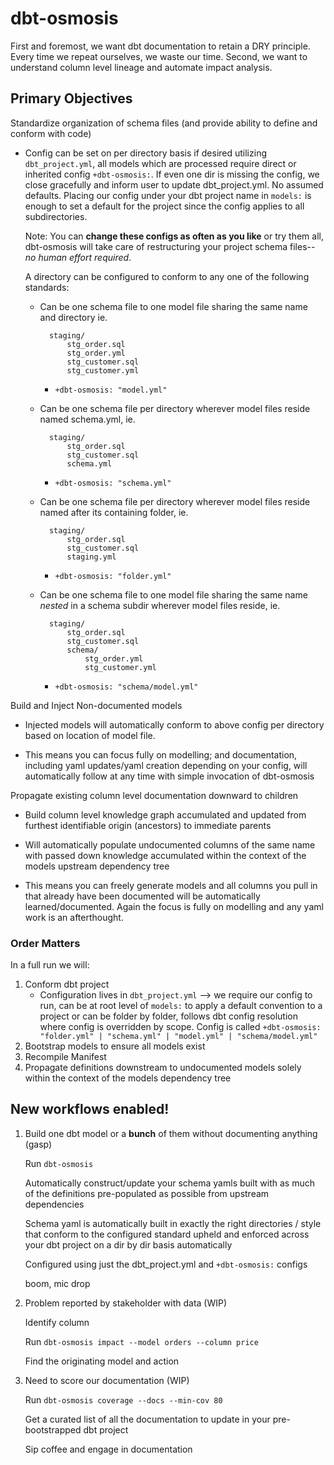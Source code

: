 # dbt-osmosis
First and foremost, we want dbt documentation to retain a DRY principle. Every time we repeat ourselves, we waste our time. Second, we want to understand column level lineage and automate impact analysis.



## Primary Objectives

Standardize organization of schema files (and provide ability to define and conform with code)

- Config can be set on per directory basis if desired utilizing `dbt_project.yml`, all models which are processed require direct or inherited config `+dbt-osmosis:`. If even one dir is missing the config, we close gracefully and inform user to update dbt_project.yml. No assumed defaults. Placing our config under your dbt project name in `models:` is enough to set a default for the project since the config applies to all subdirectories. 

    Note: You can **change these configs as often as you like** or try them all, dbt-osmosis will take care of restructuring your project schema files-- _no human effort required_. 

    A directory can be configured to conform to any one of the following standards:

    - Can be one schema file to one model file sharing the same name and directory ie. 

            staging/
                stg_order.sql
                stg_order.yml
                stg_customer.sql
                stg_customer.yml

        - `+dbt-osmosis: "model.yml"`

    - Can be one schema file per directory wherever model files reside named schema.yml, ie.

            staging/
                stg_order.sql
                stg_customer.sql
                schema.yml

        - `+dbt-osmosis: "schema.yml"`
    - Can be one schema file per directory wherever model files reside named after its containing folder, ie. 

            staging/
                stg_order.sql
                stg_customer.sql
                staging.yml

        - `+dbt-osmosis: "folder.yml"`

    - Can be one schema file to one model file sharing the same name _nested_ in a schema subdir wherever model files reside, ie. 

            staging/
                stg_order.sql
                stg_customer.sql
                schema/
                    stg_order.yml
                    stg_customer.yml

        - `+dbt-osmosis: "schema/model.yml"`

Build and Inject Non-documented models

- Injected models will automatically conform to above config per directory based on location of model file. 

- This means you can focus fully on modelling; and documentation, including yaml updates/yaml creation depending on your config, will automatically follow at any time with simple invocation of dbt-osmosis

Propagate existing column level documentation downward to children

- Build column level knowledge graph accumulated and updated from furthest identifiable origin (ancestors) to immediate parents

- Will automatically populate undocumented columns of the same name with passed down knowledge accumulated within the context of the models upstream dependency tree

- This means you can freely generate models and all columns you pull in that already have been documented will be automatically learned/documented. Again the focus is fully on modelling and any yaml work is an afterthought.

### Order Matters

In a full run we will:

1. Conform dbt project
    - Configuration lives in `dbt_project.yml` --> we require our config to run, can be at root level of `models:` to apply a default convention to a project 
    or can be folder by folder, follows dbt config resolution where config is overridden by scope. 
    Config is called `+dbt-osmosis: "folder.yml" | "schema.yml" | "model.yml" | "schema/model.yml"`
2. Bootstrap models to ensure all models exist
3. Recompile Manifest
4. Propagate definitions downstream to undocumented models solely within the context of the models dependency tree


## New workflows enabled!

1. Build one dbt model or a __bunch__ of them without documenting anything (gasp)

    Run `dbt-osmosis`
    
    Automatically construct/update your schema yamls built with as much of the definitions pre-populated as possible from upstream dependencies 
    
    Schema yaml is automatically built in exactly the right directories / style that conform to the configured standard upheld and enforced across your dbt project on a dir by dir basis automatically
        
    Configured using just the dbt_project.yml and `+dbt-osmosis:` configs
    
    boom, mic drop

2. Problem reported by stakeholder with data (WIP)
    
    Identify column
    
    Run `dbt-osmosis impact --model orders --column price`
    
    Find the originating model and action

3. Need to score our documentation (WIP)

    Run `dbt-osmosis coverage --docs --min-cov 80`

    Get a curated list of all the documentation to update in your pre-bootstrapped dbt project

    Sip coffee and engage in documentation
